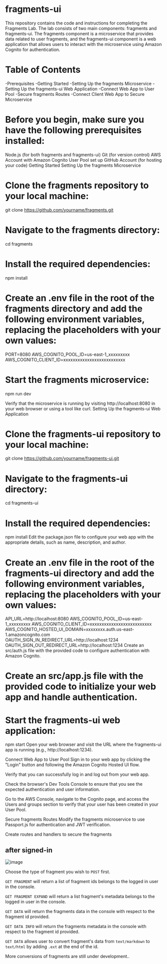 # fragments-ui

This repository contains the code and instructions for completing the Fragments Lab. The lab consists of two main components: fragments and fragments-ui. The fragments component is a microservice that provides data related to user fragments, and the fragments-ui component is a web application that allows users to interact with the microservice using Amazon Cognito for authentication.

# Table of Contents

-Prerequisites
-Getting Started
-Setting Up the fragments Microservice
-Setting Up the fragments-ui Web Application
-Connect Web App to User Pool
-Secure fragments Routes
-Connect Client Web App to Secure Microservice

# Before you begin, make sure you have the following prerequisites installed:

Node.js (for both fragments and fragments-ui)
Git (for version control)
AWS Account with Amazon Cognito User Pool set up
GitHub Account (for hosting your code)
Getting Started
Setting Up the fragments Microservice

# Clone the fragments repository to your local machine:

git clone https://github.com/yourname/fragments.git

# Navigate to the fragments directory:

cd fragments

# Install the required dependencies:

npm install

# Create an .env file in the root of the fragments directory and add the following environment variables, replacing the placeholders with your own values:

PORT=8080
AWS_COGNITO_POOL_ID=us-east-1_xxxxxxxxx
AWS_COGNITO_CLIENT_ID=xxxxxxxxxxxxxxxxxxxxxxxxxx

# Start the fragments microservice:

npm run dev

Verify that the microservice is running by visiting http://localhost:8080 in your web browser or using a tool like curl.
Setting Up the fragments-ui Web Application

# Clone the fragments-ui repository to your local machine:

git clone https://github.com/yourname/fragments-ui.git

# Navigate to the fragments-ui directory:

cd fragments-ui

# Install the required dependencies:

npm install
Edit the package.json file to configure your web app with the appropriate details, such as name, description, and author.

# Create an .env file in the root of the fragments-ui directory and add the following environment variables, replacing the placeholders with your own values:

API_URL=http://localhost:8080
AWS_COGNITO_POOL_ID=us-east-1_xxxxxxxxx
AWS_COGNITO_CLIENT_ID=xxxxxxxxxxxxxxxxxxxxxxxxxx
AWS_COGNITO_HOSTED_UI_DOMAIN=xxxxxxxx.auth.us-east-1.amazoncognito.com
OAUTH_SIGN_IN_REDIRECT_URL=http://localhost:1234
OAUTH_SIGN_OUT_REDIRECT_URL=http://localhost:1234
Create an src/auth.js file with the provided code to configure authentication with Amazon Cognito.

# Create an src/app.js file with the provided code to initialize your web app and handle authentication.

# Start the fragments-ui web application:

npm start
Open your web browser and visit the URL where the fragments-ui app is running (e.g., http://localhost:1234).

Connect Web App to User Pool
Sign in to your web app by clicking the "Login" button and following the Amazon Cognito Hosted UI flow.

Verify that you can successfully log in and log out from your web app.

Check the browser's Dev Tools Console to ensure that you see the expected authentication and user information.

Go to the AWS Console, navigate to the Cognito page, and access the Users and groups section to verify that your user has been created in your User Pool.

Secure fragments Routes
Modify the fragments microservice to use Passport.js for authentication and JWT verification.

Create routes and handlers to secure the fragments

## after signed-in

![image](https://user-images.githubusercontent.com/60749630/159106345-58b21b17-9656-4784-8d40-38e0b65767bf.png)

Choose the type of fragment you wish to `POST` first.

`GET FRAGMENT` will return a list of fragment ids belongs to the logged in user in the console.

`GET FRAGMENT EXPAND` will return a list fragment's metadata belongs to the logged in user in the console.

`GET DATA` will return the fragments data in the console with respect to the fragment id provided.

`GET DATA INFO` will return the fragments metadata in the console with respect to the fragment id provided.

`GET DATA` allows user to convert fragment's data from `text/markdown` to `text/html` by adding `.ext` at the end of the id.

More conversions of fragments are still under development..
